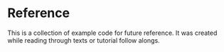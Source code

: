 # Reference

This is a collection of example code for future reference.  It was created while reading through texts or tutorial follow alongs.

